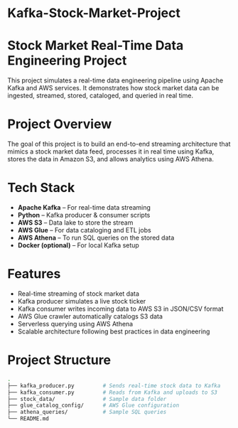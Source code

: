 # Kafka-Stock-Market-Project

# Stock Market Real-Time Data Engineering Project

This project simulates a real-time data engineering pipeline using Apache Kafka and AWS services. It demonstrates how stock market data can be ingested, streamed, stored, cataloged, and queried in real time.

# Project Overview

The goal of this project is to build an end-to-end streaming architecture that mimics a stock market data feed, processes it in real time using Kafka, stores the data in Amazon S3, and allows analytics using AWS Athena.

# Tech Stack

- **Apache Kafka** – For real-time data streaming
- **Python** – Kafka producer & consumer scripts
- **AWS S3** – Data lake to store the stream
- **AWS Glue** – For data cataloging and ETL jobs
- **AWS Athena** – To run SQL queries on the stored data
- **Docker (optional)** – For local Kafka setup

# Features

- Real-time streaming of stock market data
- Kafka producer simulates a live stock ticker
- Kafka consumer writes incoming data to AWS S3 in JSON/CSV format
- AWS Glue crawler automatically catalogs S3 data
- Serverless querying using AWS Athena
- Scalable architecture following best practices in data engineering

# Project Structure

```bash
.
├── kafka_producer.py         # Sends real-time stock data to Kafka
├── kafka_consumer.py         # Reads from Kafka and uploads to S3
├── stock_data/               # Sample data folder
├── glue_catalog_config/      # AWS Glue configuration
├── athena_queries/           # Sample SQL queries
└── README.md
